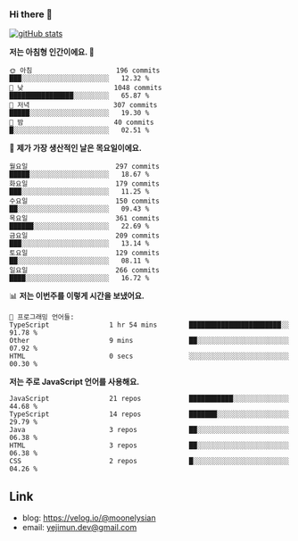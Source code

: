 ### Hi there 👋

<!--
**moonelysian/moonelysian** is a ✨ _special_ ✨ repository because its `README.md` (this file) appears on your GitHub profile.

Here are some ideas to get you started:

- 🔭 I’m currently working on ...
- 🌱 I’m currently learning ...
- 👯 I’m looking to collaborate on ...
- 🤔 I’m looking for help with ...
- 💬 Ask me about ...
- 📫 How to reach me: ...
- 😄 Pronouns: ...
- ⚡ Fun fact: ...
-->

<!-- [![wakatime stats](https://github-readme-stats.vercel.app/api/wakatime?username=moonelysian)](https://github.com/anuraghazra/github-readme-stats) -->

[![gitHub stats](https://github-readme-stats.vercel.app/api?username=moonelysian&show_icons=true)](https://github.com/anuraghazra/github-readme-stats)

<!--START_SECTION:waka-->
**저는 아침형 인간이에요. 🐤** 

```text
🌞 아침                     196 commits         ███░░░░░░░░░░░░░░░░░░░░░░   12.32 % 
🌆 낮　                     1048 commits        ████████████████░░░░░░░░░   65.87 % 
🌃 저녁                     307 commits         █████░░░░░░░░░░░░░░░░░░░░   19.30 % 
🌙 밤　                     40 commits          █░░░░░░░░░░░░░░░░░░░░░░░░   02.51 % 
```
📅 **제가 가장 생산적인 날은 목요일이에요.** 

```text
월요일                      297 commits         █████░░░░░░░░░░░░░░░░░░░░   18.67 % 
화요일                      179 commits         ███░░░░░░░░░░░░░░░░░░░░░░   11.25 % 
수요일                      150 commits         ██░░░░░░░░░░░░░░░░░░░░░░░   09.43 % 
목요일                      361 commits         ██████░░░░░░░░░░░░░░░░░░░   22.69 % 
금요일                      209 commits         ███░░░░░░░░░░░░░░░░░░░░░░   13.14 % 
토요일                      129 commits         ██░░░░░░░░░░░░░░░░░░░░░░░   08.11 % 
일요일                      266 commits         ████░░░░░░░░░░░░░░░░░░░░░   16.72 % 
```


📊 **저는 이번주를 이렇게 시간을 보냈어요.** 

```text
💬 프로그래밍 언어들: 
TypeScript               1 hr 54 mins        ███████████████████████░░   91.78 % 
Other                    9 mins              ██░░░░░░░░░░░░░░░░░░░░░░░   07.92 % 
HTML                     0 secs              ░░░░░░░░░░░░░░░░░░░░░░░░░   00.30 % 
```

**저는 주로 JavaScript 언어를 사용해요.** 

```text
JavaScript               21 repos            ███████████░░░░░░░░░░░░░░   44.68 % 
TypeScript               14 repos            ███████░░░░░░░░░░░░░░░░░░   29.79 % 
Java                     3 repos             ██░░░░░░░░░░░░░░░░░░░░░░░   06.38 % 
HTML                     3 repos             ██░░░░░░░░░░░░░░░░░░░░░░░   06.38 % 
CSS                      2 repos             █░░░░░░░░░░░░░░░░░░░░░░░░   04.26 % 
```




<!--END_SECTION:waka-->


## Link
- blog: https://velog.io/@moonelysian
- email: yejimun.dev@gmail.com
